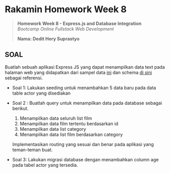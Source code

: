 # Rakamin Homework Week 8

> **Homework Week 8 - Express.js and Database Integration**<br>
> *Bootcamp Online Fullstack Web Development*
>
> **Nama: Dedit Hery Suprastyo**

## SOAL

Buatlah sebuah aplikasi Express JS yang dapat menampilkan data text pada halaman web
yang didapatkan dari sampel data [ini](https://github.com/fathy17/rakamin-expressjs/blob/master/dvdrental.tar "Data for DVD Rental") dan schema [di sini](https://github.com/fathy17/rakamin-expressjs/blob/master/printable-postgresql-sample-database-diagram.pdf "Schema for DVD Rental") sebagai referensi.

- Soal 1: Lakukan seeding untuk menambahkan 5 data baru pada data table actor yang
disediakan

- Soal 2 : Buatlah query untuk menampilkan data pada database sebagai berikut.
    1. Menampilkan data seluruh list film
    2. Menampilkan data film tertentu berdasarkan id
    3. Menampilkan data list category
    4. Menampilkan data list film berdasarkan category

  Implementasikan routing yang sesuai dan benar pada aplikasi yang teman-teman buat.

- Soal 3: Lakukan migrasi database dengan menambahkan column age pada tabel actor yang tersedia.
